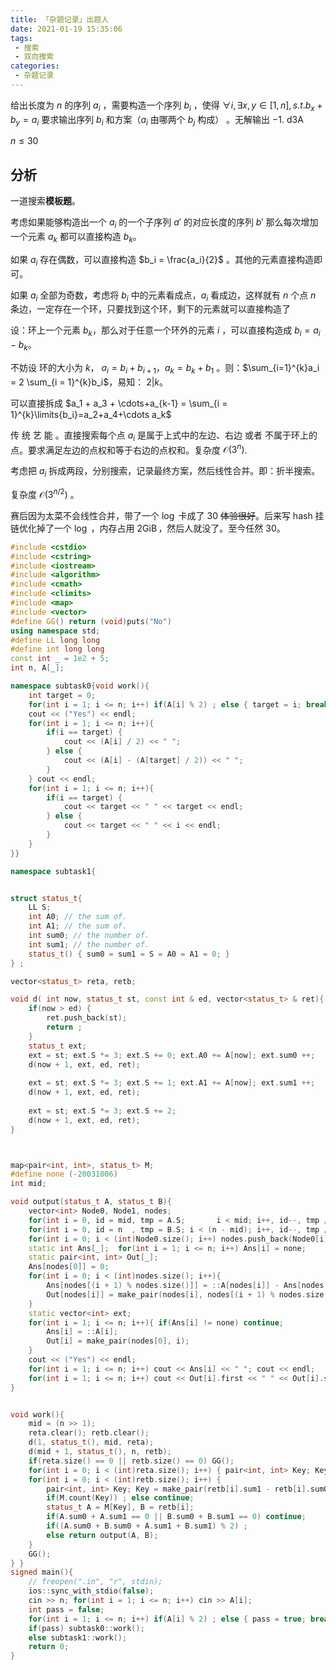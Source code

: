```yaml
---
title: 「杂题记录」出题人
date: 2021-01-19 15:35:06
tags:
 - 搜索
 - 双向搜索
categories:
 - 杂题记录
---
```


给出长度为 $n$ 的序列 $a_i$ ，需要构造一个序列 $b_i$ ，使得 $\forall i, \exists x,y \in [1, n],s.t.b_x + b_y = a_i$  要求输出序列 $b_i$ 和方案（$a_i$ 由哪两个 $b_j$ 构成） 。无解输出 $-1$.  d3A

$n \le 30$
<!-- more -->
## 分析

一道搜索**模板题**。

考虑如果能够构造出一个 $a_i$ 的一个子序列 $a'$ 的对应长度的序列 $b'$ 那么每次增加一个元素 $a_k$ 都可以直接构造 $b_k$。

如果 $a_i$ 存在偶数，可以直接构造 $b_i = \frac{a_i}{2}$ 。其他的元素直接构造即可。

如果 $a_i$ 全部为奇数，考虑将 $b_i$ 中的元素看成点，$a_i$ 看成边，这样就有 $n$ 个点 $n$ 条边，一定存在一个环，只要找到这个环，剩下的元素就可以直接构造了

设：环上一个元素 $b_k$，那么对于任意一个环外的元素 $i$ ，可以直接构造成 $b_i = a_i - b_k$。

不妨设 环的大小为 $k$， $a_i = b_i + b_{i + 1}$，$a_k = b_k + b_1$ 。则：$\sum_{i=1}^{k}a_i = 2 \sum_{i = 1}^{k}b_i$，易知： $2 | k$。

可以直接拆成 $a_1 + a_3 + \cdots+a_{k-1} = \sum_{i = 1}^{k}\limits{b_i}=a_2+a_4+\cdots a_k$

传 统 艺 能 。直接搜索每个点 $a_i$ 是属于上式中的左边、右边 或者 不属于环上的点。要求满足左边的点权和等于右边的点权和。复杂度 $\mathcal{O}(3^n)$.

考虑把 $a_i$  拆成两段，分别搜索，记录最终方案，然后线性合并。即：折半搜索。

复杂度 $\mathcal{O}(3^{n/2})$ 。

赛后因为太菜不会线性合并，带了一个 $\log$ 卡成了 30 ~~体验很好~~。后来写 hash 挂链优化掉了一个 $\log$ ，内存占用 $2\operatorname{GiB}$，然后人就没了。至今任然 30。

```C++
#include <cstdio>
#include <cstring>
#include <iostream>
#include <algorithm>
#include <cmath>
#include <climits>
#include <map>
#include <vector>
#define GG() return (void)puts("No")
using namespace std;
#define LL long long
#define int long long 
const int _ = 1e2 + 5;
int n, A[_];

namespace subtask0{void work(){
	int target = 0;
	for(int i = 1; i <= n; i++) if(A[i] % 2) ; else { target = i; break; }
	cout << ("Yes") << endl;
	for(int i = 1; i <= n; i++){
		if(i == target) {
			cout << (A[i] / 2) << " ";
		} else {
			cout << (A[i] - (A[target] / 2)) << " ";
		}
	} cout << endl;
	for(int i = 1; i <= n; i++){
		if(i == target) {
			cout << target << " " << target << endl;
		} else {
			cout << target << " " << i << endl;
		}
	}
}}

namespace subtask1{


struct status_t{
	LL S;
	int A0; // the sum of.
	int A1; // the sum of.
	int sum0; // the number of.
	int sum1; // the number of.
	status_t() { sum0 = sum1 = S = A0 = A1 = 0; }
} ;

vector<status_t> reta, retb;

void d( int now, status_t st, const int & ed, vector<status_t> & ret){
	if(now > ed) {
		ret.push_back(st);
		return ;
	}
	status_t ext;
	ext = st; ext.S *= 3; ext.S += 0; ext.A0 += A[now]; ext.sum0 ++;
	d(now + 1, ext, ed, ret);
	
	ext = st; ext.S *= 3; ext.S += 1; ext.A1 += A[now]; ext.sum1 ++;
	d(now + 1, ext, ed, ret);
	
	ext = st; ext.S *= 3; ext.S += 2;
	d(now + 1, ext, ed, ret);
}



map<pair<int, int>, status_t> M;
#define none (-20031006)
int mid;

void output(status_t A, status_t B){
	vector<int> Node0, Node1, nodes;
	for(int i = 0, id = mid, tmp = A.S;       i < mid; i++, id--, tmp /= 3) { if(tmp % 3 == 0) Node0.push_back(id); if(tmp % 3 == 1) Node1.push_back(id); }
	for(int i = 0, id = n  , tmp = B.S; i < (n - mid); i++, id--, tmp /= 3) { if(tmp % 3 == 0) Node0.push_back(id); if(tmp % 3 == 1) Node1.push_back(id); }
	for(int i = 0; i < (int)Node0.size(); i++) nodes.push_back(Node0[i]), nodes.push_back(Node1[i]);
	static int Ans[_];  for(int i = 1; i <= n; i++) Ans[i] = none;
	static pair<int, int> Out[_];
	Ans[nodes[0]] = 0;
	for(int i = 0; i < (int)nodes.size(); i++){
		Ans[nodes[(i + 1) % nodes.size()]] = ::A[nodes[i]] - Ans[nodes[i]];
		Out[nodes[i]] = make_pair(nodes[i], nodes[(i + 1) % nodes.size()]);
	}
	static vector<int> ext;
	for(int i = 1; i <= n; i++){ if(Ans[i] != none) continue;
		Ans[i] = ::A[i];
		Out[i] = make_pair(nodes[0], i);
	}
	cout << ("Yes") << endl;
	for(int i = 1; i <= n; i++) cout << Ans[i] << " "; cout << endl;
	for(int i = 1; i <= n; i++) cout << Out[i].first << " " << Out[i].second << endl;
}


void work(){
	mid = (n >> 1);
	reta.clear(); retb.clear();
	d(1, status_t(), mid, reta);
	d(mid + 1, status_t(), n, retb);
	if(reta.size() == 0 || retb.size() == 0) GG();
	for(int i = 0; i < (int)reta.size(); i++) { pair<int, int> Key; Key = make_pair(reta[i].sum0 - reta[i].sum1, reta[i].A0 - reta[i].A1); M[Key] = reta[i]; }
	for(int i = 0; i < (int)retb.size(); i++) { 
		pair<int, int> Key; Key = make_pair(retb[i].sum1 - retb[i].sum0, retb[i].A1 - retb[i].A0);
		if(M.count(Key)) ; else continue;
		status_t A = M[Key], B = retb[i];
		if(A.sum0 + A.sum1 == 0 || B.sum0 + B.sum1 == 0) continue;
		if((A.sum0 + B.sum0 + A.sum1 + B.sum1) % 2) ;
		else return output(A, B);
	}
	GG();
} }
signed main(){
	// freopen(".in", "r", stdin);
	ios::sync_with_stdio(false);
	cin >> n; for(int i = 1; i <= n; i++) cin >> A[i];
	int pass = false;
	for(int i = 1; i <= n; i++) if(A[i] % 2) ; else { pass = true; break; }
	if(pass) subtask0::work();
	else subtask1::work();
	return 0;
}
```

